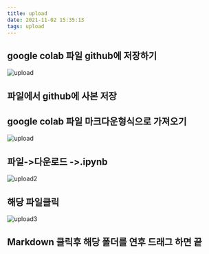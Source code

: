 ```yaml
---
title: upload
date: 2021-11-02 15:35:13
tags: upload
---
```


## google colab 파일 github에 저장하기
![upload](/img/upload.PNG)

## 파일에서 github에 사본 저장

## google colab 파일 마크다운형식으로 가져오기
![upload](/img/upload.PNG)

## 파일->다운로드 ->.ipynb

![upload2](/img/upload2.PNG)

## 해당 파일클릭

![upload3](/img/upload3.PNG)

## Markdown 클릭후 해당 폴더를 연후 드래그 하면 끝